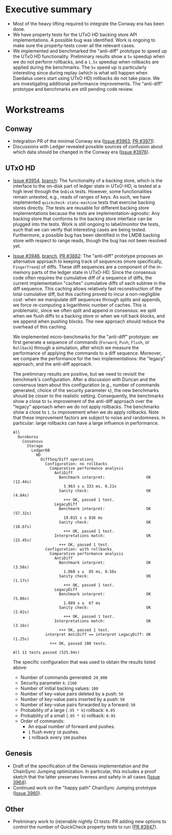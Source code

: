 # Executive summary 

- Most of the heavy lifting required to integrate the Conway era has been done. 
- We have property tests for the UTxO HD backing store API implementations. A
  possible bug was identified. Work is ongoing to make sure the property-tests
  cover all the relevant cases.
- We implemented and benchmarked the "anti-diff" prototype to speed up the UTxO
  HD functionality. Preliminary results show a `5x` speedup when we do not
  perform rollbacks, and a `1.5x` speedup when rollbacks are applied during the
  benchmarks. The `5x` speed up is particularly interesting since during replay
  (which is what will happen when Daedalus users start using UTxO HD) rollbacks
  do not take place. We are investigating additional performance improvements.
  The "anti-diff" prototype and benchmarks are still pending code review.

# Workstreams 

## Conway

 - Integration PR of the minimal Conway era ([Issue #3963][issue-3962], [PR
   #3971][pull-3971]).
 - Discussions with Ledger revealed possible sources of confusion about which
   data should be changed in the Conway era ([Issue #3976][issue-3976]).

## UTxO HD 

- [Issue #3954][issue-3954], [branch][branch-3954]: The functionality of a
  backing store, which is the interface to the on-disk part of ledger state in
  UTxO-HD, is tested at a high level through the `OnDisk` tests. However, some
  functionalities remain untested, e.g., reads of ranges of keys. As such, we
  have implemented `quickcheck-state-machine` tests that exercise backing stores
  directly. The tests are reusable for different backing store implementations
  because the tests are implementation-agnostic: Any backing store that conforms
  to the backing store interface can be plugged into the tests. Work is still
  ongoing to label/monitor the tests, such that we can verify that interesting
  cases are being tested. Furthermore, a possible bug has been identified in the
  LMDB backing store with respect to range reads, though the bug has not been
  resolved yet.
- [Issue #3946][issue-3946], [branch][branch-4199], [PR #3882][pull-3882]: The
  "anti-diff" prototype proposes an alternative approach to keeping track of
  sequences (more specifically, `FingerTree`s) of diffs. These diff sequences
  are a component of the in-memory parts of the ledger state in UTxO-HD. Since
  the consensus code often requires the cumulative diff of a sequence of diffs,
  the current implementation "caches" cumulative diffs of each subtree in the
  diff sequence. This caching allows relatively fast reconstruction of the total
  cumulative diff, but this caching proved to incur a non-negligible cost: when
  we manipulate diff sequences through splits and appends, we force re-computing
  a logarithmic number of caches. This is problematic, since we often split and
  append in consensus: we split when we flush diffs to a backing store or when
  we roll back blocks, and we append when pushing blocks. The new approach
  should reduce the overhead of this caching.

  We implemented micro-benchmarks for the "anti-diff" prototype: we
  first generate a sequence of commands (`Forward`, `Push`, `Flush`, or
  `Rollback`) through a simulation, after which we measure the performance of
  applying the commands to a diff sequence. Moreover, we compare the performance
  for the two implementations: the "legacy" approach, and the anti-diff
  approach.
  
  The preliminary results are positive, but we need to revisiit the benchmark's
  configuration. After a discussion with Duncan and the consensus team about
  this configuration (e.g., number of commands generated, choice of the security
  parameter `k`), the new benchmarks should be closer to the realistic setting.
  Consequently, the benchmarks show a close to `5x` improvement of the anti-diff
  approach over the "legacy" approach when we do not apply rollbacks. The
  benchmarks show a close to `1.5x` improvement when we do apply rollbacks.
  Note that these improvement factors are subject to noise and randomness. In
  particular: large rollbacks can have a large influence in performance.

  ```text
  All
    Ouroboros
      Consensus
        Storage
          LedgerDB
            HD
              DiffSeq/Diff operations
                Configuration: no rollbacks
                  Comparative performance analysis
                    AntiDiff
                      Benchmark interpret:                  OK (12.44s)
                        3.963 s ± 333 ms, 0.21x
                      Sanity check:                         OK (4.84s)
                        +++ OK, passed 1 test.
                    LegacyDiff
                      Benchmark interpret:                  OK (57.32s)
                        19.015 s ± 816 ms
                      Sanity check:                         OK (18.67s)
                        +++ OK, passed 1 test.
                    Interpretations match:                  OK (22.45s)
                      +++ OK, passed 1 test.
                Configuration: with rollbacks
                  Comparative performance analysis
                    AntiDiff
                      Benchmark interpret:                  OK (3.58s)
                        1.060 s ±  85 ms, 0.56x
                      Sanity check:                         OK (1.17s)
                        +++ OK, passed 1 test.
                    LegacyDiff
                      Benchmark interpret:                  OK (5.86s)
                        1.889 s ±  67 ms
                      Sanity check:                         OK (2.02s)
                        +++ OK, passed 1 test.
                    Interpretations match:                  OK (3.16s)
                      +++ OK, passed 1 test.
                interpret AntiDiff == interpret LegacyDiff: OK (1.25s)
                  +++ OK, passed 100 tests.

  All 11 tests passed (525.94s)
  ```

  The specific configuration that was used to obtain the results listed above:
  * Number of commands generated: `20_000`
  * Security parameter `k`: `2160`
  * Number of initial backing values: `100`
  * Number of key-value pairs deleted by a push: `50`
  * Number of key-value pairs inserted by a push: `50`
  * Number of key-value pairs forwarded by a forward: `50`
  * Probability of a large (`.95 * k`) rollback: `0.05`
  * Probability of a small (`.05 * k`) rollback: `0.95`
  * Order of commands: 
    * An equal number of forward and pushes.
    * `1` flush every `10` pushes.
    * `1` rollback every `100` pushes

## Genesis

 - Draft of the specification of the Genesis implementation and the ChainSync Jumping optimization. In particular, this includes a proof sketch that the latter preserves liveness and safety in all cases ([Issue 3964][issue-3964]).
 - Continued work on the "happy path" ChainSync Jumping prototype ([Issue 3960][issue-3960]).

## Other

 - Preliminary work to (re)enable nightly CI tests: PR adding new options to control the number of QuickCheck property tests to run ([PR #3947][pull-3947]).

[issue-3954]: https://github.com/input-output-hk/ouroboros-network/issues/3954
[branch-3954]: https://github.com/input-output-hk/ouroboros-network/tree/jdral/3954-backingstore-property-tests
[issue-3946]: https://github.com/input-output-hk/ouroboros-network/issues/3946
[branch-4199]: https://github.com/input-output-hk/ouroboros-network/tree/jdral/CAD-4199-prototype-anti-diffs
[pull-3882]: https://github.com/input-output-hk/ouroboros-network/pull/3882
[pull-3947]: https://github.com/input-output-hk/ouroboros-network/pull/3947
[issue-3960]: https://github.com/input-output-hk/ouroboros-network/issues/3960
[issue-3962]: https://github.com/input-output-hk/ouroboros-network/issues/3962
[issue-3964]: https://github.com/input-output-hk/ouroboros-network/issues/3964
[pull-3971]: https://github.com/input-output-hk/ouroboros-network/pull/3971
[issue-3976]: https://github.com/input-output-hk/ouroboros-network/issues/3976
